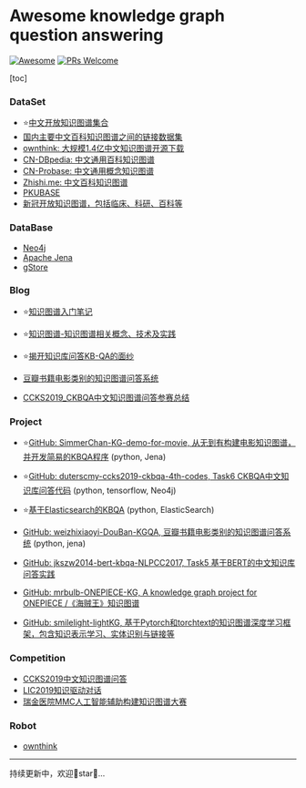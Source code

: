 # Awesome knowledge graph question answering

[![Awesome](https://cdn.rawgit.com/sindresorhus/awesome/d7305f38d29fed78fa85652e3a63e154dd8e8829/media/badge.svg)](https://github.com/sindresorhus/awesome) [![PRs Welcome](https://img.shields.io/badge/PRs-welcome-brightgreen.svg?style=flat-square)](http://makeapullrequest.com)

[toc]

### DataSet

+ :star:[中文开放知识图谱集合](http://openkg.cn/dataset)
+ [国内主要中文百科知识图谱之间的链接数据集](http://openkg.cn/dataset/links-encyclopedia)
+ [ownthink: 大规模1.4亿中文知识图谱开源下载](http://openkg.cn/dataset/ownthink-v2)
+ [CN-DBpedia: 中文通用百科知识图谱](http://openkg.cn/dataset/cndbpedia)
+ [CN-Probase: 中文通用概念知识图谱](http://openkg.cn/dataset/cnprobase)
+ [Zhishi.me: 中文百科知识图谱](http://openkg.cn/dataset/zhishi-me-dump)
+ [PKUBASE](https://github.com/pkumod/CKBQA)
+ [新冠开放知识图谱，包括临床、科研、百科等](http://openkg.cn/group/coronavirus)

### DataBase

+ [Neo4j](https://neo4j.com/)
+ [Apache Jena](https://jena.apache.org/)
+ [gStore](http://www.gstore-pku.com/pcsite/index.html)

### Blog

+ :star:[知识图谱入门笔记](https://zhuanlan.zhihu.com/c_211846834)
+ :star:[知识图谱-知识图谱相关概念、技术及实践](https://zhuanlan.zhihu.com/knowledgegraph)

+ :star:[揭开知识库问答KB-QA的面纱](https://zhuanlan.zhihu.com/p/27141786)
+ [豆瓣书籍电影类别的知识图谱问答系统](https://zhuanlan.zhihu.com/p/77594908)
+ [CCKS2019_CKBQA中文知识图谱问答参赛总结](http://www.zhuzongkui.top/2019/08/04/ccks2019_ckbqa/)

### Project

+ :star:[GitHub: SimmerChan-KG-demo-for-movie, 从无到有构建电影知识图谱，并开发简易的KBQA程序](https://github.com/SimmerChan/KG-demo-for-movie) (python, Jena)

+ :star:[GitHub: duterscmy-ccks2019-ckbqa-4th-codes, Task6 CKBQA中文知识库问答代码](https://github.com/duterscmy/ccks2019-ckbqa-4th-codes) (python, tensorflow, Neo4j)
+ :star:[基于Elasticsearch的KBQA](https://github.com/keyue123/poemElasticDemo) (python, ElasticSearch)

+ [GitHub: weizhixiaoyi-DouBan-KGQA, 豆瓣书籍电影类别的知识图谱问答系统](https://github.com/weizhixiaoyi/DouBan-KGQA) (python, jena)
+ [ GitHub: jkszw2014-bert-kbqa-NLPCC2017, Task5 基于BERT的中文知识库问答实践](https://github.com/jkszw2014/bert-kbqa-NLPCC2017)
+ [GitHub: mrbulb-ONEPIECE-KG, A knowledge graph project for ONEPIECE /《海贼王》知识图谱](https://github.com/mrbulb/ONEPIECE-KG)
+ [GitHub: smilelight-lightKG, 基于Pytorch和torchtext的知识图谱深度学习框架，包含知识表示学习、实体识别与链接等](https://github.com/smilelight/lightKG)

### Competition

+ [CCKS2019中文知识图谱问答](https://www.biendata.com/competition/ccks_2019_6/)
+ [LIC2019知识驱动对话](http://lic2019.ccf.org.cn/talk)
+ [瑞金医院MMC人工智能辅助构建知识图谱大赛](https://tianchi.aliyun.com/competition/entrance/231687/introduction)

### Robot

+ [ownthink](https://www.ownthink.com/robot.html)

---

持续更新中，欢迎👏star:star2:...